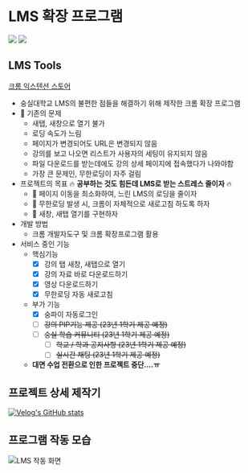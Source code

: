 # LMS 확장 프로그램

<img src="https://img.shields.io/badge/Google Chrome-4285F4?style=flat&logo=Google Chrome&logoColor=white"/> <img src="https://img.shields.io/badge/Javascript-F7DF1E?style=flat&logo=Javascript&logoColor=white"/>

## LMS Tools

[크롬 익스텐션 스토어](https://chrome.google.com/webstore/detail/lms-tools/hgckkbadbjekgldameanmpblbejmhofl?hl=ko&)

- 숭실대학교 LMS의 불편한 점들을 해결하기 위해 제작한 크롬 확장 프로그램
- 🤬 기존의 문제
  - 새탭, 새창으로 열기 불가
  - 로딩 속도가 느림
  - 페이지가 변경되어도 URL은 변경되지 않음
  - 강의를 보고 나오면 리스트가 사용자의 세팅이 유지되지 않음
  - 파일 다운로드를 받는데에도 강의 상세 페이지에 접속했다가 나와야함
  - 가장 큰 문제인, 무한로딩이 자주 걸림
- 프로젝트의 목표 🔥 <b>공부하는 것도 힘든데 LMS로 받는 스트레스 줄이자</b> 🔥
  - 📌 페이지 이동을 최소화하여, 느린 LMS의 로딩을 줄이자
  - 📌 무한로딩 발생 시, 크롬이 자체적으로 새로고침 하도록 하자
  - 📌 새창, 새탭 열기를 구현하자
- 개발 방법
  - 크롬 개발자도구 및 크롬 확장프로그램 활용
- 서비스 중인 기능
  - 핵심기능
    - [x] 강의 탭 새창, 새탭으로 열기
    - [x] 강의 자료 바로 다운로드하기
    - [x] 영상 다운로드하기
    - [x] 무한로딩 자동 새로고침
  - 부가 기능
    - [x] 숭파이 자동로그인
    - [ ] ~~강의 PIP기능 제공 (23년 1학기 제공 예정)~~
    - [ ] ~~숭실 학습 커뮤니티 (23년 1학기 제공 예정)~~
      - [ ] ~~학교 / 학과 공지사항 (23년 1학기 제공 예정)~~
      - [ ] ~~실시간 채팅 (23년 1학기 제공 예정)~~
  - **대면 수업 전환으로 인한 프로젝트 중단....ㅠ**

## 프로젝트 상세 제작기

[![Velog's GitHub stats](https://velog-readme-stats.vercel.app/api?name=qhdgkdbs&slug=누가-스마트캠퍼스-쓰라고-칼들고-협박함)](https://velog.io/@qhdgkdbs/%EB%88%84%EA%B0%80-%EC%8A%A4%EB%A7%88%ED%8A%B8%EC%BA%A0%ED%8D%BC%EC%8A%A4-%EC%93%B0%EB%9D%BC%EA%B3%A0-%EC%B9%BC%EB%93%A4%EA%B3%A0-%ED%98%91%EB%B0%95%ED%95%A8)

## 프로그램 작동 모습

![LMS 작동 화면](https://user-images.githubusercontent.com/29947261/211185853-5342a05d-7dea-424e-98f5-d0f7a4d45390.png)
